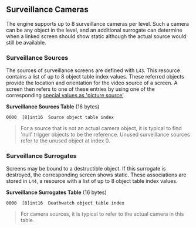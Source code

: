## Surveillance Cameras

The engine supports up to 8 surveillance cameras per level.
Such a camera can be any object in the level, and an additional surrogate can determine when a linked screen should show static although the actual source would still be available.


### Surveillance Sources

The sources of surveillance screens are defined with ```L43```. This resource contains a list of up to 8 object table index values.
These referred objects provide the location and orientation for the video source of a screen. A screen then refers to one of these entries by using one of the corresponding [special values as 'picture source'](../levelObjects/07_BigStuff/levelBigStuffEntry.md).

**Surveillance Sources Table** (16 bytes)

    0000  [8]int16  Source object table index

> For a source that is not an actual camera object, it is typical to find 'null' trigger objects to be the reference.
> Unused surveillance sources refer to the unused object at index 0.


### Surveillance Surrogates

Screens may be bound to a destructible object. If this surrogate is destroyed, the corresponding screen shows static. These associations are stored in ```L44```, a resource with a list of up to 8 object table index values.

**Surveillance Surrogates Table** (16 bytes)

    0000  [8]int16  Deathwatch object table index

> For camera sources, it is typical to refer to the actual camera in this table.

